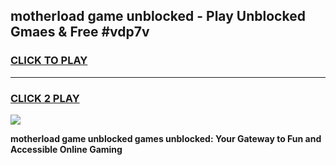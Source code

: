 
## motherload game unblocked - Play Unblocked Gmaes & Free #vdp7v
<h3>
<a href="https://premium.freeplayer.one?title=motherload_game_unblocked&ref=01M">CLICK TO PLAY</a></h3>
<hr>

<h3>
<a href="https://premium.freeplayer.one?title=motherload_game_unblocked&ref=01M">CLICK 2 PLAY</a>
  
</h3>

<a href="https://premium.freeplayer.one?title=motherload_game_unblocked&ref=01M"><img src="https://clearcache.store/games.png"></a>


**motherload game unblocked games unblocked: Your Gateway to Fun and Accessible Online Gaming**
